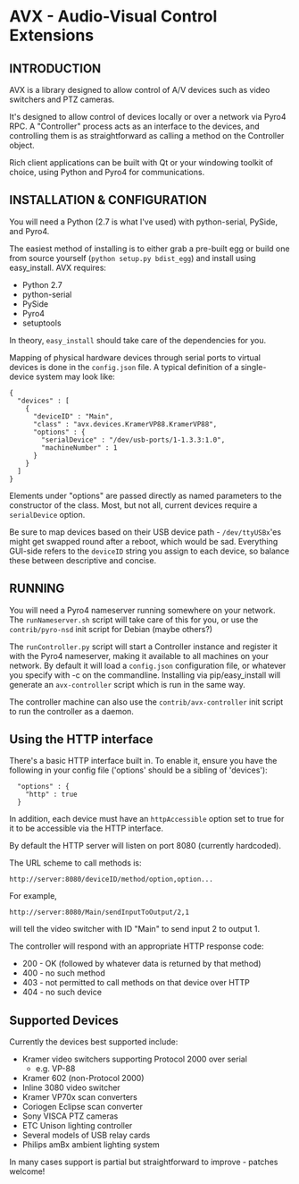 # AVX - Audio-Visual Control Extensions 


## INTRODUCTION

AVX is a library designed to allow control of A/V devices such as video
switchers and PTZ cameras.

It's designed to allow control of devices locally or over a network via Pyro4
RPC. A "Controller" process acts as an interface to the devices, and
controlling them is as straightforward as calling a method on the Controller
object.

Rich client applications can be built with Qt or your windowing toolkit of
choice, using Python and Pyro4 for communications.


## INSTALLATION & CONFIGURATION

You will need a Python (2.7 is what I've used) with python-serial, PySide, and
Pyro4.

The easiest method of installing is to either grab a pre-built egg or build one
from source yourself (`python setup.py bdist_egg`) and install using easy_install. AVX requires:

* Python 2.7
* python-serial
* PySide
* Pyro4
* setuptools

In theory, `easy_install` should take care of the dependencies for you. 

Mapping of physical hardware devices through serial ports to virtual devices is
done in the `config.json` file. A typical definition of a single-device system
may look like:

```
{
  "devices" : [
    {
      "deviceID" : "Main",
      "class" : "avx.devices.KramerVP88.KramerVP88",
      "options" : {
        "serialDevice" : "/dev/usb-ports/1-1.3.3:1.0",
        "machineNumber" : 1
      }
    }
  ]
}
``` 

Elements under "options" are passed directly as named parameters to the
constructor of the class. Most, but not all, current devices require
a `serialDevice` option.


Be sure to map devices based on their USB
device path - `/dev/ttyUSBx`'es might get swapped round after a reboot, which
would be sad. Everything GUI-side refers to the `deviceID` string you assign
to each device, so balance these between descriptive and concise.


## RUNNING

You will need a Pyro4 nameserver running somewhere on your network. The 
`runNameserver.sh` script will take care of this for you, or use the
`contrib/pyro-nsd` init script for Debian (maybe others?)

The `runController.py` script will start a Controller instance and register it
with the Pyro4 nameserver, making it available to all machines on your network.
By default it will load a `config.json` configuration file, or whatever you
specify with -c on the commandline. Installing via pip/easy_install will
generate an `avx-controller` script which is run in the same way. 

The controller machine can also use the `contrib/avx-controller` init script
to run the controller as a daemon.


## Using the HTTP interface

There's a basic HTTP interface built in. To enable it, ensure you have the
following in your config file ('options' should be a sibling of 'devices'):

```
  "options" : {
    "http" : true
  }
```

In addition, each device must have an `httpAccessible` option set to true for
it to be accessible via the HTTP interface.

By default the HTTP server will listen on port 8080 (currently hardcoded).

The URL scheme to call methods is:

```
http://server:8080/deviceID/method/option,option...
```

For example,

```
http://server:8080/Main/sendInputToOutput/2,1
```

will tell the video switcher with ID "Main" to send input 2 to output 1.

The controller will respond with an appropriate HTTP response code:
 * 200 - OK (followed by whatever data is returned by that method)
 * 400 - no such method
 * 403 - not permitted to call methods on that device over HTTP
 * 404 - no such device

## Supported Devices

Currently the devices best supported include:

* Kramer video switchers supporting Protocol 2000 over serial
  * e.g. VP-88
* Kramer 602 (non-Protocol 2000)
* Inline 3080 video switcher
* Kramer VP70x scan converters
* Coriogen Eclipse scan converter
* Sony VISCA PTZ cameras
* ETC Unison lighting controller
* Several models of USB relay cards
* Philips amBx ambient lighting system

In many cases support is partial but straightforward to improve - patches
welcome!
